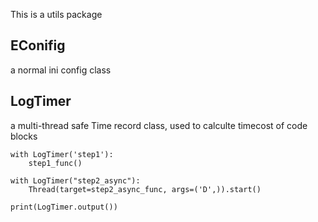 This is a utils package 

## EConifig
a normal ini config class

## LogTimer
a multi-thread safe Time record class, used to calculte timecost of code blocks

```
with LogTimer('step1'):
    step1_func()

with LogTimer("step2_async"):
    Thread(target=step2_async_func, args=('D',)).start()
   
print(LogTimer.output())
```